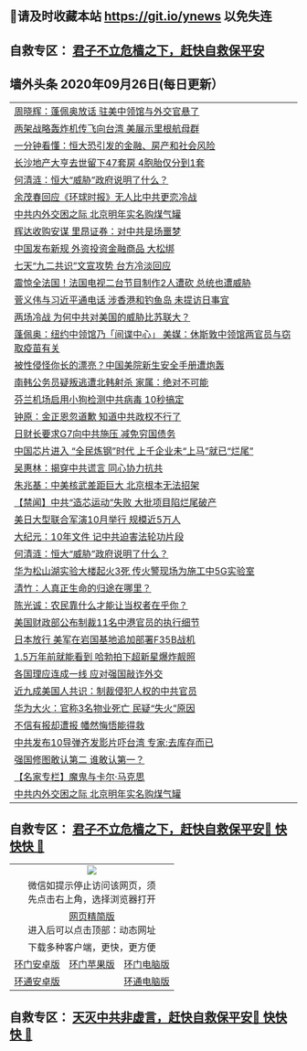 ## 📩请及时收藏本站 https://git.io/ynews 以免失连</a>
## 自救专区： [君子不立危樯之下，赶快自救保平安 ](https://github.com/pwgy/td/blob/master/README.md)

## 墙外头条 2020年09月26日(每日更新）</a>

 <table>
<tr><td colspan="2" align="left"><a href="https://xdkiug.azureedge.net/?name=c1227646&key=krgexxuardvhjliu&from=gy2">周晓辉：蓬佩奥放话 驻美中领馆与外交官悬了</a></td></tr>
<tr><td colspan="2" align="left"><a href="https://xdkiug.azureedge.net/?name=c1227670&key=krgexxuardvhjliu&from=gy2">两架战略轰炸机传飞向台湾 美展示里根航母群</a></td></tr>
<tr><td colspan="2" align="left"><a href="https://xdkiug.azureedge.net/?name=c1227632&key=krgexxuardvhjliu&from=gy2">一分钟看懂：恒大恐引发的金融、房产和社会风险</a></td></tr>
<tr><td colspan="2" align="left"><a href="https://xdkiug.azureedge.net/?name=c1227682&key=krgexxuardvhjliu&from=gy2">长沙地产大亨去世留下47套房 4胞胎仅分到1套</a></td></tr>
<tr><td colspan="2" align="left"><a href="https://xdkiug.azureedge.net/?name=c1227603&key=krgexxuardvhjliu&from=gy2">何清涟：恒大“威胁”政府说明了什么？</a></td></tr>
<tr><td colspan="2" align="left"><a href="https://xdkiug.azureedge.net/?name=c1227674&key=krgexxuardvhjliu&from=gy2">余茂春回应《环球时报》无人比中共更恋冷战</a></td></tr>
<tr><td colspan="2" align="left"><a href="https://xdkiug.azureedge.net/?name=c1227683&key=krgexxuardvhjliu&from=gy2">中共内外交困之际 北京明年实名购煤气罐</a></td></tr>
<tr><td colspan="2" align="left"><a href="https://xdkiug.azureedge.net/?name=c1227667&key=krgexxuardvhjliu&from=gy2">辉达收购安谋 里昂证券：对中共是场噩梦</a></td></tr>
<tr><td colspan="2" align="left"><a href="https://xdkiug.azureedge.net/?name=c1227684&key=krgexxuardvhjliu&from=gy2">中国发布新规 外资投资金融商品 大松绑</a></td></tr>
<tr><td colspan="2" align="left"><a href="https://xdkiug.azureedge.net/?name=c1227664&key=krgexxuardvhjliu&from=gy2">七天“九二共识”文宣攻势 台方冷淡回应</a></td></tr>
<tr><td colspan="2" align="left"><a href="https://xdkiug.azureedge.net/?name=c1227634&key=krgexxuardvhjliu&from=gy2">震惊全法国！法国电视二台节目制作2人遭砍 总统也遭威胁</a></td></tr>
<tr><td colspan="2" align="left"><a href="https://xdkiug.azureedge.net/?name=c1227624&key=krgexxuardvhjliu&from=gy2">菅义伟与习近平通电话 涉香港和钓鱼岛 未提访日事宜</a></td></tr>
<tr><td colspan="2" align="left"><a href="https://xdkiug.azureedge.net/?name=c1227599&key=krgexxuardvhjliu&from=gy2">两场冷战 为何中共对美国的威胁比苏联大？</a></td></tr>
<tr><td colspan="2" align="left"><a href="https://xdkiug.azureedge.net/?name=c1227665&key=krgexxuardvhjliu&from=gy2">蓬佩奥：纽约中领馆乃「间谍中心」 美媒：休斯敦中领馆两官员与窃取疫苗有关</a></td></tr>
<tr><td colspan="2" align="left"><a href="https://xdkiug.azureedge.net/?name=c1227638&key=krgexxuardvhjliu&from=gy2">被性侵怪你长的漂亮？中国美院新生安全手册遭炮轰</a></td></tr>
<tr><td colspan="2" align="left"><a href="https://xdkiug.azureedge.net/?name=c1227668&key=krgexxuardvhjliu&from=gy2">南韩公务员疑叛逃遭北韩射杀 家属：绝对不可能</a></td></tr>
<tr><td colspan="2" align="left"><a href="https://xdkiug.azureedge.net/?name=c1227637&key=krgexxuardvhjliu&from=gy2">芬兰机场启用小狗检测中共病毒 10秒搞定</a></td></tr>
<tr><td colspan="2" align="left"><a href="https://xdkiug.azureedge.net/?name=c1227648&key=krgexxuardvhjliu&from=gy2">钟原：金正恩忽道歉 知道中共政权不行了</a></td></tr>
<tr><td colspan="2" align="left"><a href="https://xdkiug.azureedge.net/?name=c1227598&key=krgexxuardvhjliu&from=gy2">日财长要求G7向中共施压 减免穷国债务</a></td></tr>
<tr><td colspan="2" align="left"><a href="https://xdkiug.azureedge.net/?name=c1227608&key=krgexxuardvhjliu&from=gy2">中国芯片进入 “全民炼钢”时代 上千企业未“上马”就已“烂尾”</a></td></tr>
<tr><td colspan="2" align="left"><a href="https://xdkiug.azureedge.net/?name=c1227616&key=krgexxuardvhjliu&from=gy2">吴惠林：揭穿中共谎言 同心协力抗共</a></td></tr>
<tr><td colspan="2" align="left"><a href="https://xdkiug.azureedge.net/?name=c1227606&key=krgexxuardvhjliu&from=gy2">朱兆基：中美核武差距巨大 北京根本无法招架</a></td></tr>
<tr><td colspan="2" align="left"><a href="https://xdkiug.azureedge.net/?name=c1227675&key=krgexxuardvhjliu&from=gy2">【禁闻】中共“造芯运动”失败 大批项目陷烂尾破产</a></td></tr>
<tr><td colspan="2" align="left"><a href="https://xdkiug.azureedge.net/?name=c1227680&key=krgexxuardvhjliu&from=gy2">美日大型联合军演10月举行 规模近5万人</a></td></tr>
<tr><td colspan="2" align="left"><a href="https://xdkiug.azureedge.net/?name=c1227669&key=krgexxuardvhjliu&from=gy2">大纪元：10年文件 记中共迫害法轮功片段</a></td></tr>
<tr><td colspan="2" align="left"><a href="https://xdkiug.azureedge.net/?name=c1227671&key=krgexxuardvhjliu&from=gy2">何清涟：恒大“威胁”政府说明了什么？</a></td></tr>
<tr><td colspan="2" align="left"><a href="https://xdkiug.azureedge.net/?name=c1227623&key=krgexxuardvhjliu&from=gy2">华为松山湖实验大楼起火3死 传火警现场为施工中5G实验室</a></td></tr>
<tr><td colspan="2" align="left"><a href="https://xdkiug.azureedge.net/?name=c1227601&key=krgexxuardvhjliu&from=gy2">清竹：人真正生命的归途在哪里？</a></td></tr>
<tr><td colspan="2" align="left"><a href="https://xdkiug.azureedge.net/?name=c1227605&key=krgexxuardvhjliu&from=gy2">陈光诚：农民靠什么才能让当权者在乎你？</a></td></tr>
<tr><td colspan="2" align="left"><a href="https://xdkiug.azureedge.net/?name=c1227658&key=krgexxuardvhjliu&from=gy2">美国财政部公布制裁11名中港官员的执行细节</a></td></tr>
<tr><td colspan="2" align="left"><a href="https://xdkiug.azureedge.net/?name=c1227681&key=krgexxuardvhjliu&from=gy2">日本放行 美军在岩国基地追加部署F35B战机</a></td></tr>
<tr><td colspan="2" align="left"><a href="https://xdkiug.azureedge.net/?name=c1227636&key=krgexxuardvhjliu&from=gy2">1.5万年前就能看到 哈勃拍下超新星爆炸靓照</a></td></tr>
<tr><td colspan="2" align="left"><a href="https://xdkiug.azureedge.net/?name=c1227640&key=krgexxuardvhjliu&from=gy2">各国理应连成一线 应对强国敲诈外交</a></td></tr>
<tr><td colspan="2" align="left"><a href="https://xdkiug.azureedge.net/?name=c1227619&key=krgexxuardvhjliu&from=gy2">近九成美国人共识：制裁侵犯人权的中共官员</a></td></tr>
<tr><td colspan="2" align="left"><a href="https://xdkiug.azureedge.net/?name=c1227645&key=krgexxuardvhjliu&from=gy2">华为大火：官称3名物业死亡 民疑“失火”原因</a></td></tr>
<tr><td colspan="2" align="left"><a href="https://xdkiug.azureedge.net/?name=c1227633&key=krgexxuardvhjliu&from=gy2">不信有报却遭报 幡然悔悟能得救</a></td></tr>
<tr><td colspan="2" align="left"><a href="https://xdkiug.azureedge.net/?name=c1227617&key=krgexxuardvhjliu&from=gy2">中共发布10导弹齐发影片吓台湾 专家:去库存而已</a></td></tr>
<tr><td colspan="2" align="left"><a href="https://xdkiug.azureedge.net/?name=c1227639&key=krgexxuardvhjliu&from=gy2">强国修图敢认第二 谁敢认第一？</a></td></tr>
<tr><td colspan="2" align="left"><a href="https://xdkiug.azureedge.net/?name=c1227604&key=krgexxuardvhjliu&from=gy2">【名家专栏】魔鬼与卡尔‧马克思</a></td></tr>
<tr><td colspan="2" align="left"><a href="https://xdkiug.azureedge.net/?name=c1227615&key=krgexxuardvhjliu&from=gy2">中共内外交困之际 北京明年实名购煤气罐</a></td></tr>

</table>

 ## 自救专区： [君子不立危樯之下，赶快自救保平安🍎 快快快 📩](https://github.com/pwgy/td/blob/master/README.md)
 
<table>
  <tr>
    <td colspan="3" align="center"><img src="https://cdn.jsdelivr.net/gh/opipe/up/oGate65.jpg"/></td>
  </tr>
  <tr>
    <td colspan="3" align="center">微信如提示停止访问该网页，须<br/>先点击右上角，选择浏览器打开</td>
  <tr>
  <tr>
    <td colspan="3" align="center"><a href="https://gitcdn.xyz/cdn/otiny/up/master/show005.htm">网页精简版</a><br/>进入后可以点击顶部：动态网址</td>
  </tr>
  <tr>
    <td colspan="3" align="center">下载多种客户端，更快，更方便</td>
  <tr>
  <tr>
    <td align="center"><a href="https://cdn.jsdelivr.net/gh/opipe/up/oGatea.apk">环门安卓版</a></td>
    <td align="center"><a href="https://x.co/odisk">环门苹果版</a></td>
    <td align="center"><a href="https://cdn.jsdelivr.net/gh/opipe/up/oGate.zip">环门电脑版</a></td>
  </tr>
  <tr>
    <td align="center"><a href="https://cdn.jsdelivr.net/gh/opipe/up/oPipe.apk">环通安卓版</a></td>
    <td align="center"></td>
    <td align="center"><a href="https://raw.githubusercontent.com/opipe/up/master/oPipe.zip">环通电脑版</a></td>
  </tr>
  
</table>


 ## 自救专区： [天灭中共非虚言，赶快自救保平安🍎 快快快 📩](https://github.com/pwgy/td/blob/master/README.md)
